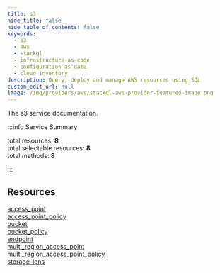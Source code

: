 ```yaml
---
title: s3
hide_title: false
hide_table_of_contents: false
keywords:
  - s3
  - aws
  - stackql
  - infrastructure-as-code
  - configuration-as-data
  - cloud inventory
description: Query, deploy and manage AWS resources using SQL
custom_edit_url: null
image: /img/providers/aws/stackql-aws-provider-featured-image.png
---
```


The s3 service documentation.

:::info Service Summary

<div class="row">
<div class="providerDocColumn">
<span>total resources:&nbsp;<b>8</b></span><br />
<span>total selectable resources:&nbsp;<b>8</b></span><br />
<span>total methods:&nbsp;<b>8</b></span><br />
</div>
</div>

:::

## Resources
<div class="row">
<div class="providerDocColumn">
<a href="/providers/aws/s3/access_point/">access_point</a><br />
<a href="/providers/aws/s3/access_point_policy/">access_point_policy</a><br />
<a href="/providers/aws/s3/bucket/">bucket</a><br />
<a href="/providers/aws/s3/bucket_policy/">bucket_policy</a>
</div>
<div class="providerDocColumn">
<a href="/providers/aws/s3/endpoint/">endpoint</a><br />
<a href="/providers/aws/s3/multi_region_access_point/">multi_region_access_point</a><br />
<a href="/providers/aws/s3/multi_region_access_point_policy/">multi_region_access_point_policy</a><br />
<a href="/providers/aws/s3/storage_lens/">storage_lens</a>
</div>
</div>